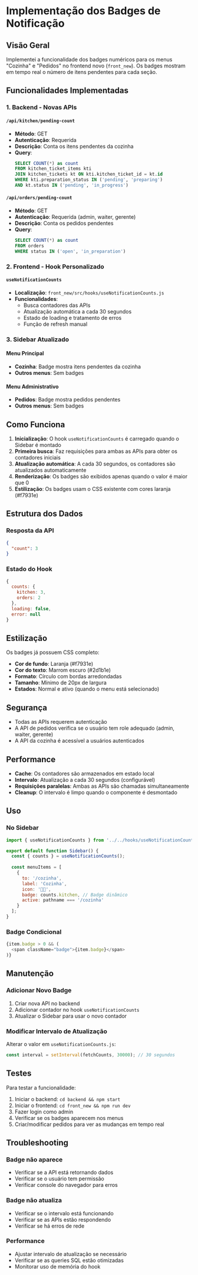 # Implementação dos Badges de Notificação

## Visão Geral

Implementei a funcionalidade dos badges numéricos para os menus "Cozinha" e "Pedidos" no frontend novo (`front_new`). Os badges mostram em tempo real o número de itens pendentes para cada seção.

## Funcionalidades Implementadas

### 1. Backend - Novas APIs

#### `/api/kitchen/pending-count`
- **Método**: GET
- **Autenticação**: Requerida
- **Descrição**: Conta os itens pendentes da cozinha
- **Query**: 
  ```sql
  SELECT COUNT(*) as count
  FROM kitchen_ticket_items kti
  JOIN kitchen_tickets kt ON kti.kitchen_ticket_id = kt.id
  WHERE kti.preparation_status IN ('pending', 'preparing')
  AND kt.status IN ('pending', 'in_progress')
  ```

#### `/api/orders/pending-count`
- **Método**: GET
- **Autenticação**: Requerida (admin, waiter, gerente)
- **Descrição**: Conta os pedidos pendentes
- **Query**:
  ```sql
  SELECT COUNT(*) as count
  FROM orders
  WHERE status IN ('open', 'in_preparation')
  ```

### 2. Frontend - Hook Personalizado

#### `useNotificationCounts`
- **Localização**: `front_new/src/hooks/useNotificationCounts.js`
- **Funcionalidades**:
  - Busca contadores das APIs
  - Atualização automática a cada 30 segundos
  - Estado de loading e tratamento de erros
  - Função de refresh manual

### 3. Sidebar Atualizado

#### Menu Principal
- **Cozinha**: Badge mostra itens pendentes da cozinha
- **Outros menus**: Sem badges

#### Menu Administrativo
- **Pedidos**: Badge mostra pedidos pendentes
- **Outros menus**: Sem badges

## Como Funciona

1. **Inicialização**: O hook `useNotificationCounts` é carregado quando o Sidebar é montado
2. **Primeira busca**: Faz requisições para ambas as APIs para obter os contadores iniciais
3. **Atualização automática**: A cada 30 segundos, os contadores são atualizados automaticamente
4. **Renderização**: Os badges são exibidos apenas quando o valor é maior que 0
5. **Estilização**: Os badges usam o CSS existente com cores laranja (#f7931e)

## Estrutura dos Dados

### Resposta da API
```json
{
  "count": 3
}
```

### Estado do Hook
```javascript
{
  counts: {
    kitchen: 3,
    orders: 2
  },
  loading: false,
  error: null
}
```

## Estilização

Os badges já possuem CSS completo:
- **Cor de fundo**: Laranja (#f7931e)
- **Cor do texto**: Marrom escuro (#2d1b1e)
- **Formato**: Círculo com bordas arredondadas
- **Tamanho**: Mínimo de 20px de largura
- **Estados**: Normal e ativo (quando o menu está selecionado)

## Segurança

- Todas as APIs requerem autenticação
- A API de pedidos verifica se o usuário tem role adequado (admin, waiter, gerente)
- A API da cozinha é acessível a usuários autenticados

## Performance

- **Cache**: Os contadores são armazenados em estado local
- **Intervalo**: Atualização a cada 30 segundos (configurável)
- **Requisições paralelas**: Ambas as APIs são chamadas simultaneamente
- **Cleanup**: O intervalo é limpo quando o componente é desmontado

## Uso

### No Sidebar
```javascript
import { useNotificationCounts } from '../../hooks/useNotificationCounts';

export default function Sidebar() {
  const { counts } = useNotificationCounts();
  
  const menuItems = [
    {
      to: '/cozinha',
      label: 'Cozinha',
      icon: '👨‍🍳',
      badge: counts.kitchen, // Badge dinâmico
      active: pathname === '/cozinha'
    }
  ];
}
```

### Badge Condicional
```javascript
{item.badge > 0 && (
  <span className="badge">{item.badge}</span>
)}
```

## Manutenção

### Adicionar Novo Badge
1. Criar nova API no backend
2. Adicionar contador no hook `useNotificationCounts`
3. Atualizar o Sidebar para usar o novo contador

### Modificar Intervalo de Atualização
Alterar o valor em `useNotificationCounts.js`:
```javascript
const interval = setInterval(fetchCounts, 30000); // 30 segundos
```

## Testes

Para testar a funcionalidade:
1. Iniciar o backend: `cd backend && npm start`
2. Iniciar o frontend: `cd front_new && npm run dev`
3. Fazer login como admin
4. Verificar se os badges aparecem nos menus
5. Criar/modificar pedidos para ver as mudanças em tempo real

## Troubleshooting

### Badge não aparece
- Verificar se a API está retornando dados
- Verificar se o usuário tem permissão
- Verificar console do navegador para erros

### Badge não atualiza
- Verificar se o intervalo está funcionando
- Verificar se as APIs estão respondendo
- Verificar se há erros de rede

### Performance
- Ajustar intervalo de atualização se necessário
- Verificar se as queries SQL estão otimizadas
- Monitorar uso de memória do hook

